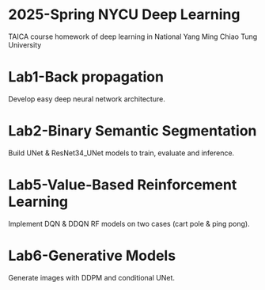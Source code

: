 # 2025-Spring NYCU Deep Learning
TAICA course homework of deep learning in National Yang Ming Chiao Tung University

# Lab1-Back propagation
Develop easy deep neural network architecture.

# Lab2-Binary Semantic Segmentation
Build UNet & ResNet34_UNet models to train, evaluate and inference.

# Lab5-Value-Based Reinforcement Learning
Implement DQN & DDQN RF models on two cases (cart pole & ping pong).

# Lab6-Generative Models
Generate images with DDPM and conditional UNet.
